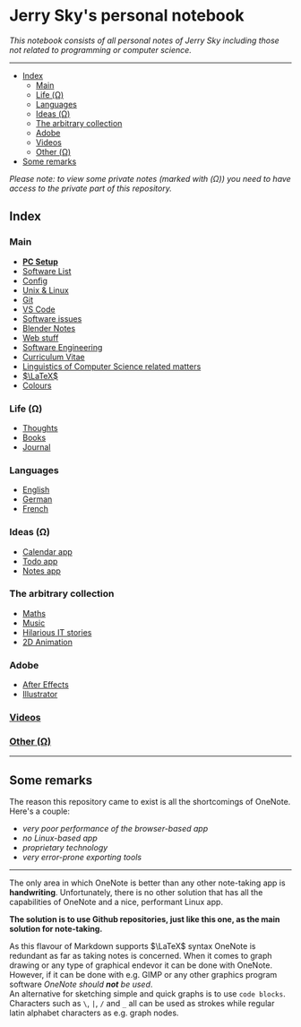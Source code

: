 # Jerry Sky's personal notebook

*This notebook consists of all personal notes of Jerry Sky including those not related to programming or computer science.*

---

- [Index](#index)
  - [Main](#main)
  - [Life (Ω)](#life-ω)
  - [Languages](#languages)
  - [Ideas (Ω)](#ideas-ω)
  - [The arbitrary collection](#the-arbitrary-collection)
  - [Adobe](#adobe)
  - [Videos](#videos)
  - [Other (Ω)](#other-ω)
- [Some remarks](#some-remarks)

*Please note: to view some private notes (marked with (Ω)) you need to have access to the private part of this repository.*

## Index

### Main
  - [**PC Setup**](main/pc-setup.md)
  - [Software List](main/software-list.md)
  - [Config](config/readme.md)
  - [Unix & Linux](main/unix-linux.md)
  - [Git](main/git-notes.md)
  - [VS Code](main/vs-code.md)
  - [Software issues](main/software-issues.md)
  - [Blender Notes](main/blender-notes.md)
  - [Web stuff](main/web-stuff/readme.md)
  - [Software Engineering](main/software-engineering/readme.md)
  - [Curriculum Vitae](cv/readme.md)
  - [Linguistics of Computer Science related matters](main/linguistics-related-to-cs.md)
  - [$\LaTeX$](main/latex-notes.md)
  - [Colours](main/colour-notes.md)

### Life (Ω)
  - [Thoughts](private/life/thoughts/readme.md)
  - [Books](private/life/books/readme.md)
  - [Journal](private/life/journal/readme.md)

### Languages
  - [English](languages/english/readme.md)
  - [German](languages/german/readme.md)
  - [French](languages/french/readme.md)

### Ideas (Ω)
  - [Calendar app](private/ideas/calendar-app.md)
  - [Todo app](private/ideas/todo-app.md)
  - [Notes app](private/ideas/notes-app.md)

### The arbitrary collection
  - [Maths](the-arbitrary-collection/arbitrary-math-snippets.md)
  - [Music](the-arbitrary-collection/arbitrary-music-things.md)
  - [Hilarious IT stories](the-arbitrary-collection/hilarious-it-stories.md)
  - [2D Animation](the-arbitrary-collection/2d-animation.md)

### Adobe
  - [After Effects](adobe/after-effects.md)
  - [Illustrator](adobe/illustrator.md)

### [Videos](videos/readme.md)

### [Other (Ω)](private/other/readme.md)

---

## Some remarks

The reason this repository came to exist is all the shortcomings of OneNote. Here's a couple:
  - *very poor performance of the browser-based app*
  - *no Linux-based app*
  - *proprietary technology*
  - *very error-prone exporting tools*

---

The only area in which OneNote is better than any other note-taking app is **handwriting**. Unfortunately, there is no other solution that has all the capabilities of OneNote and a nice, performant Linux app.

**The solution is to use Github repositories, just like this one, as the main solution for note-taking.**

As this flavour of Markdown supports $\LaTeX$ syntax OneNote is redundant as far as taking notes is concerned. When it comes to graph drawing or any type of graphical endevor it can be done with OneNote. However, if it can be done with e.g. GIMP or any other graphics program software *OneNote should **not** be used*.\
An alternative for sketching simple and quick graphs is to use `code blocks`. Characters such as `\`, `|`, `/` and `_` all can be used as strokes while regular latin alphabet characters as e.g. graph nodes.
